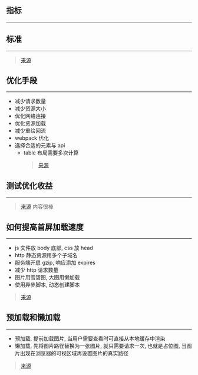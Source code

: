 ## 指标

---

## 标准

---

> [来源](https://www.jianshu.com/p/e141d1543143)

## 优化手段

---

- 减少请求数量
- 减少资源大小
- 优化网络连接
- 优化资源加载
- 减少重绘回流
- webpack 优化
- 选择合适的元素与 api
  - table 布局需要多次计算
    > [来源](https://www.jianshu.com/p/e141d1543143)

## 测试优化收益

---

> [来源](https://www.zhihu.com/question/40505685) 内容很棒

## 如何提高首屏加载速度

---

- js 文件放 body 底部, css 放 head
- http 静态资源用多个子域名
- 服务端开启 gzip, 响应添加 expires
- 减少 http 请求数量
- 图片用雪碧图, 大图用懒加载
- 使用异步脚本, 动态创建脚本

> [来源](https://juejin.im/post/5de4fd9c518825434771d163)

## 预加载和懒加载

---

- 预加载, 提前加载图片, 当用户需要查看时可直接从本地缓存中渲染
- 懒加载, 先将图片路径替换为一张图片, 就只需要请求一次, 也就是占位图, 当图片出现在浏览器的可视区域再设置图片的真实路径

> [来源](https://www.jianshu.com/p/4876a4fe7731)
